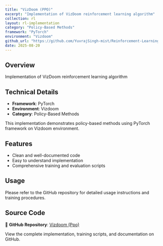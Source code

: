 ```yaml
---
title: "VizDoom (PPO)"
excerpt: "Implementation of VizDoom reinforcement learning algorithm"
collection: rl
layout: rl-implementation
category: "Policy-Based Methods"
framework: "PyTorch"
environment: "Vizdoom"
github_url: "https://github.com/YuvrajSingh-mist/Reinforcement-Learning/tree/master/PPO/VizDoom"
date: 2025-08-20
---
```


## Overview
Implementation of VizDoom reinforcement learning algorithm

## Technical Details
- **Framework**: PyTorch
- **Environment**: Vizdoom
- **Category**: Policy-Based Methods

This implementation demonstrates policy-based methods using PyTorch framework on Vizdoom environment.

## Features
- Clean and well-documented code
- Easy to understand implementation
- Comprehensive training and evaluation scripts

## Usage
Please refer to the GitHub repository for detailed usage instructions and training procedures.


## Source Code
📁 **GitHub Repository**: [Vizdoom (Ppo)](https://github.com/YuvrajSingh-mist/Reinforcement-Learning/tree/master/PPO/VizDoom)

View the complete implementation, training scripts, and documentation on GitHub.
